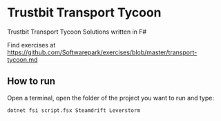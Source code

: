 # Trustbit Transport Tycoon
Trustbit Transport Tycoon Solutions written in F#

Find exercises at https://github.com/Softwarepark/exercises/blob/master/transport-tycoon.md

## How to run

Open a terminal, open the folder of the project you want to run and type:

```dotnetcli
dotnet fsi script.fsx Steamdrift Leverstorm
```